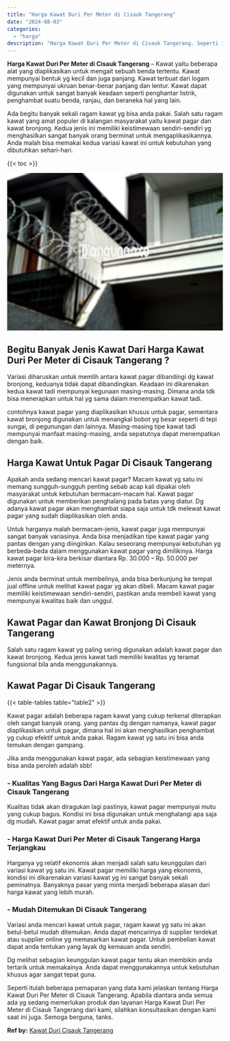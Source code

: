 ```yaml
---
title: "Harga Kawat Duri Per Meter di Cisauk Tangerang"
date: "2024-08-03"
categories: 
  - "harga"
description: "Harga Kawat Duri Per Meter di Cisauk Tangerang. Seperti itulah beberapa pemaparan yang data kami jelaskan tentang Harga Kawat Duri Per Meter di Cisauk Tanger..."
---
```


**Harga Kawat Duri Per Meter di Cisauk Tangerang** – Kawat yaitu beberapa alat yang diaplikasikan untuk mengait sebuah benda tertentu. Kawat mempunyai bentuk yg kecil dan juga panjang. Kawat terbuat dari logam yang mempunyai ukruan benar-benar panjang dan lentur. Kawat dapat digunakan untuk sangat banyak keadaan seperti penghantar listrik, penghambat suatu benda, ranjau, dan beraneka hal yang lain.

Ada begitu banyak sekali ragam kawat yg bisa anda pakai. Salah satu ragam kawat yang amat populer di kalangan masyarakat yaitu kawat pagar dan kawat bronjong. Kedua jenis ini memiliki keistimewaan sendiri-sendiri yg menghasilkan sangat banyak orang berminat untuk mengaplikasikannya. Anda malah bisa memakai kedua variasi kawat ini untuk kebutuhan yang dibutuhkan sehari-hari.

{{< toc >}}

![Harga Kawat Duri Per Meter di Cisauk Tangerang](/images/jual-kawat-murah29.png)

## Begitu Banyak Jenis Kawat Dari Harga Kawat Duri Per Meter di Cisauk Tangerang ?

Variasi diharuskan untuk memlih antara kawat pagar dibandingi dg kawat bronjong, keduanya tidak dapat dibandingkan. Keadaan ini dikarenakan kedua kawat tadi mempunyai kegunaan masing-masing. Dimana anda tdk bisa menerapkan untuk hal yg sama dalam menempatkan kawat tadi.

contohnya kawat pagar yang diaplikasikan khusus untuk pagar, sementara kawat bronjong digunakan untuk menangkal bobot yg besar seperti di tepi sungai, di pegunungan dan lainnya. Masing-masing tipe kawat tadi mempunyai manfaat masing-masing, anda sepatutnya dapat menempatkan dengan baik.

## Harga Kawat Untuk Pagar Di Cisauk Tangerang

Apakah anda sedang mencari kawat pagar? Macam kawat yg satu ini memang sungguh-sungguh penting sebab acap kali dipakai oleh masyarakat untuk kebutuhan bermacam-macam hal. Kawat pagar digunakan untuk memberikan penghalang pada batas yang diatur. Dg adanya kawat pagar akan menghambat siapa saja untuk tdk melewat kawat pagar yang sudah diaplikasikan oleh anda.

Untuk harganya malah bermacam-jenis, kawat pagar juga mempunyai sangat banyak variasinya. Anda bisa menjadikan tipe kawat pagar yang pantas dengan yang diinginkan. Kalau seseorang mempunyai kebutuhan yg berbeda-beda dalam menggunakan kawat pagar yang dimilikinya. Harga kawat pagar kira-kira berkisar diantara Rp. 30.000 – Rp. 50.000 per meternya.

Jenis anda berminat untuk membelinya, anda bisa berkunjung ke tempat jual offline untuk melihat kawat pagar yg akan dibeli. Macam kawat pagar memiliki keistimewaan sendiri-sendiri, pastikan anda membeli kawat yang mempunyai kwalitas baik dan unggul.

## Kawat Pagar dan Kawat Bronjong Di Cisauk Tangerang

Salah satu ragam kawat yg paling sering digunakan adalah kawat pagar dan kawat bronjong. Kedua jenis kawat tadi memiliki kwalitas yg teramat fungsional bila anda menggunakannya.

## Kawat Pagar Di Cisauk Tangerang

{{< table-tables table="table2" >}}

Kawat pagar adalah beberapa ragam kawat yang cukup terkenal diterapkan oleh sangat banyak orang. yang pantas dg dengan namanya, kawat pagar diaplikasikan untuk pagar, dimana hal ini akan menghasilkan penghambat yg cukup efektif untuk anda pakai. Ragam kawat yg satu ini bisa anda temukan dengan gampang.

Jika anda menggunakan kawat pagar, ada sebagian keistimewaan yang bisa anda peroleh adalah sbb!

### \- Kualitas Yang Bagus Dari Harga Kawat Duri Per Meter di Cisauk Tangerang

Kualitas tidak akan diragukan lagi pastinya, kawat pagar mempunyai mutu yang cukup bagus. Kondisi ini bisa digunakan untuk menghalangi apa saja dg mudah. Kawat pagar amat efektif untuk anda pakai.

### \- Harga Kawat Duri Per Meter di Cisauk Tangerang Harga Terjangkau

Harganya yg relatif ekonomis akan menjadi salah satu keunggulan dari variasi kawat yg satu ini. Kawat pagar memiliki harga yang ekonomis, kondisi ini dikarenakan variasi kawat yg ini sangat banyak sekali peminatnya. Banyaknya pasar yang minta menjadi beberapa alasan dari harga kawat yang lebih murah.

### \- Mudah Ditemukan Di Cisauk Tangerang

Variasi anda mencari kawat untuk pagar, ragam kawat yg satu ini akan betul-betul mudah ditemukan. Anda dapat mencarinya di supplier terdekat atau supplier online yg memasarkan kawat pagar. Untuk pembelian kawat dapat anda tentukan yang layak dg kemauan anda sendiri.

Dg melihat sebagian keunggulan kawat pagar tentu akan membikin anda tertarik untuk memakainya. Anda dapat menggunakannya untuk kebutuhan khusus agar sangat tepat guna.

Seperti itulah beberapa pemaparan yang data kami jelaskan tentang Harga Kawat Duri Per Meter di Cisauk Tangerang. Apabila diantara anda semua ada yg sedang memerlukan produk dan layanan Harga Kawat Duri Per Meter di Cisauk Tangerang dari kami, silahkan konsultasikan dengan kami saat ini juga. Semoga berguna, tanks.

**Ref by:** [Kawat Duri Cisauk Tangerang](https://id.wikipedia.org/wiki/Kawat)

